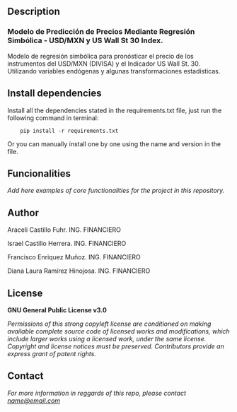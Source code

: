 ## Description
### Modelo de Predicción de Precios Mediante Regresión Simbólica - USD/MXN y US Wall St 30 Index.

Modelo de regresión simbólica para pronósticar el precio de los instrumentos del USD/MXN (DIVISA) y
el Indicador US Wall St. 30. Utilizando variables endógenas y algunas transformaciones estadísticas.

## Install dependencies

Install all the dependencies stated in the requirements.txt file, just run the following command in terminal:

        pip install -r requirements.txt

Or you can manually install one by one using the name and version in the file.

## Funcionalities

*Add here examples of core functionalities for the project in this repository.*

## Author
Araceli Castillo Fuhr. ING. FINANCIERO

Israel Castillo Herrera. ING. FINANCIERO

Francisco Enriquez Muñoz. ING. FINANCIERO

Diana Laura Ramírez Hinojosa. ING. FINANCIERO

## License
**GNU General Public License v3.0**

*Permissions of this strong copyleft license are conditioned on making available
complete source code of licensed works and modifications, which include larger
works using a licensed work, under the same license. Copyright and license notices
must be preserved. Contributors provide an express grant of patent rights.*

## Contact
*For more information in reggards of this repo, please contact name@email.com*
